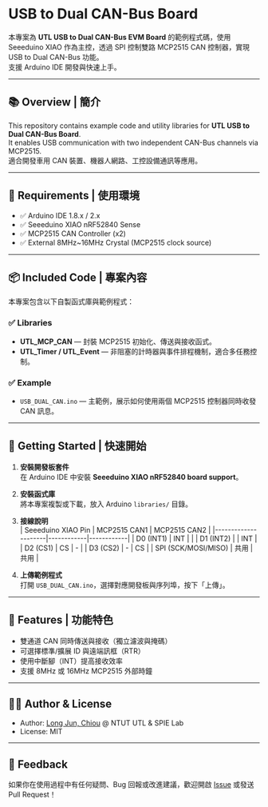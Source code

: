# USB to Dual CAN-Bus Board

本專案為 **UTL USB to Dual CAN-Bus EVM Board** 的範例程式碼，使用 Seeeduino XIAO 作為主控，透過 SPI 控制雙路 MCP2515 CAN 控制器，實現 USB to Dual CAN-Bus 功能。  
支援 Arduino IDE 開發與快速上手。

---

## 📚 Overview | 簡介

This repository contains example code and utility libraries for **UTL USB to Dual CAN-Bus Board**.  
It enables USB communication with two independent CAN-Bus channels via MCP2515.  
適合開發車用 CAN 裝置、機器人網路、工控設備通訊等應用。

---

## 🧰 Requirements | 使用環境

- ✅ Arduino IDE 1.8.x / 2.x
- ✅ Seeeduino XIAO nRF52840 Sense
- ✅ MCP2515 CAN Controller (x2)
- ✅ External 8MHz~16MHz Crystal (MCP2515 clock source)

---

## 📦 Included Code | 專案內容

本專案包含以下自製函式庫與範例程式：

### ✅ Libraries
- **UTL_MCP_CAN** — 封裝 MCP2515 初始化、傳送與接收函式。
- **UTL_Timer / UTL_Event** — 非阻塞的計時器與事件排程機制，適合多任務控制。

### ✅ Example
- `USB_DUAL_CAN.ino` — 主範例，展示如何使用兩個 MCP2515 控制器同時收發 CAN 訊息。

---

## 🚀 Getting Started | 快速開始

1. **安裝開發板套件**  
   在 Arduino IDE 中安裝 **Seeeduino XIAO nRF52840 board support**。

2. **安裝函式庫**  
   將本專案複製或下載，放入 Arduino `libraries/` 目錄。

3. **接線說明**  
   | Seeeduino XIAO Pin | MCP2515 CAN1 | MCP2515 CAN2 |
   |---------------------|------------|------------|
   | D0 (INT1)           | INT        |            |
   | D1 (INT2)           |            | INT        |
   | D2 (CS1)            | CS         | -          |
   | D3 (CS2)            | -          | CS         |
   | SPI (SCK/MOSI/MISO) | 共用       | 共用       |

4. **上傳範例程式**  
   打開 `USB_DUAL_CAN.ino`，選擇對應開發板與序列埠，按下「上傳」。

---

## 🧪 Features | 功能特色

- 雙通道 CAN 同時傳送與接收（獨立濾波與掩碼）
- 可選擇標準/擴展 ID 與遠端訊框（RTR）
- 使用中斷腳（INT）提高接收效率
- 支援 8MHz 或 16MHz MCP2515 外部時鐘

---


## 🧑‍💻 Author & License

- Author: [Long Jun, Chiou](https://github.com/Long-Jun) @ NTUT UTL & SPIE Lab  
- License: MIT

---

## 💬 Feedback

如果你在使用過程中有任何疑問、Bug 回報或改進建議，歡迎開啟 [Issue](https://github.com/你的repo/issues) 或發送 Pull Request！
